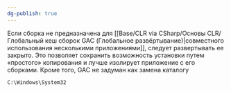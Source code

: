 ```yaml
---
dg-publish: true
---
```


Если сборка не предназначена для [[Base/CLR via CSharp/Основы CLR/Глобальный кеш сборок GAC (Глобальное развёртывание)\|совместного использования несколькими приложениями]], следует развертывать ее закрыто. Это позволяет сохранить возможность установки путем «простого» копирования и лучше изолирует приложение с его сборками. Кроме того, GAC не задуман как замена каталогу
```
C:\Windows\System32
```